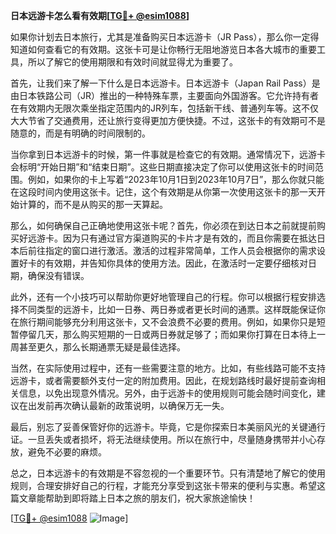 **日本远游卡怎么看有效期[[TG💪+ @esim1088](https://t.me/s/esim1088)]**

如果你计划去日本旅行，尤其是准备购买日本远游卡（JR Pass），那么你一定得知道如何查看它的有效期。这张卡可是让你畅行无阻地游览日本各大城市的重要工具，所以了解它的使用期限和有效时间就显得尤为重要了。

首先，让我们来了解一下什么是日本远游卡。日本远游卡（Japan Rail Pass）是由日本铁路公司（JR）推出的一种特殊车票，主要面向外国游客。它允许持有者在有效期内无限次乘坐指定范围内的JR列车，包括新干线、普通列车等。这不仅大大节省了交通费用，还让旅行变得更加方便快捷。不过，这张卡的有效期可不是随意的，而是有明确的时间限制的。

当你拿到日本远游卡的时候，第一件事就是检查它的有效期。通常情况下，远游卡会标明“开始日期”和“结束日期”。这些日期直接决定了你可以使用这张卡的时间范围。例如，如果你的卡上写着“2023年10月1日到2023年10月7日”，那么你就只能在这段时间内使用这张卡。记住，这个有效期是从你第一次使用这张卡的那一天开始计算的，而不是从购买的那一天算起。

那么，如何确保自己正确地使用这张卡呢？首先，你必须在到达日本之前就提前购买好远游卡。因为只有通过官方渠道购买的卡片才是有效的，而且你需要在抵达日本后前往指定的窗口进行激活。激活的过程非常简单，工作人员会根据你的需求设置好卡的有效期，并告知你具体的使用方法。因此，在激活时一定要仔细核对日期，确保没有错误。

此外，还有一个小技巧可以帮助你更好地管理自己的行程。你可以根据行程安排选择不同类型的远游卡，比如一日券、两日券或者更长时间的通票。这样既能保证你在旅行期间能够充分利用这张卡，又不会浪费不必要的费用。例如，如果你只是短暂停留几天，那么购买短期的一日或两日券就足够了；而如果你打算在日本待上一周甚至更久，那么长期通票无疑是最佳选择。

当然，在实际使用过程中，还有一些需要注意的地方。比如，有些线路可能不支持远游卡，或者需要额外支付一定的附加费用。因此，在规划路线时最好提前查询相关信息，以免出现意外情况。另外，由于远游卡的使用规则可能会随时间变化，建议在出发前再次确认最新的政策说明，以确保万无一失。

最后，别忘了妥善保管好你的远游卡。毕竟，它是你探索日本美丽风光的关键通行证。一旦丢失或者损坏，将无法继续使用。所以在旅行中，尽量随身携带并小心存放，避免不必要的麻烦。

总之，日本远游卡的有效期是不容忽视的一个重要环节。只有清楚地了解它的使用规则，合理安排好自己的行程，才能充分享受到这张卡带来的便利与实惠。希望这篇文章能帮助到即将踏上日本之旅的朋友们，祝大家旅途愉快！

[[TG💪+ @esim1088](https://t.me/s/esim1088) ![Image](https://i.postimg.cc/4NQfJmqS/Snipaste-2025-05-13-00-14-12.png)]
